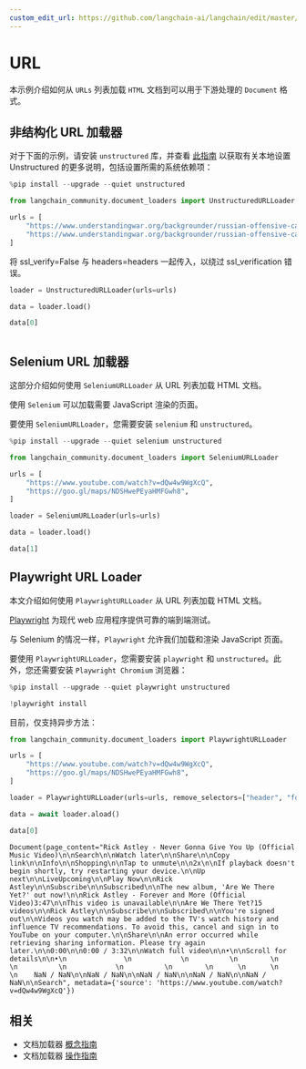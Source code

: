 ```yaml
---
custom_edit_url: https://github.com/langchain-ai/langchain/edit/master/docs/docs/integrations/document_loaders/url.ipynb
---
```


# URL

本示例介绍如何从 `URLs` 列表加载 `HTML` 文档到可以用于下游处理的 `Document` 格式。

## 非结构化 URL 加载器

对于下面的示例，请安装 `unstructured` 库，并查看 [此指南](/docs/integrations/providers/unstructured/) 以获取有关本地设置 Unstructured 的更多说明，包括设置所需的系统依赖项：

```python
%pip install --upgrade --quiet unstructured
```

```python
from langchain_community.document_loaders import UnstructuredURLLoader

urls = [
    "https://www.understandingwar.org/backgrounder/russian-offensive-campaign-assessment-february-8-2023",
    "https://www.understandingwar.org/backgrounder/russian-offensive-campaign-assessment-february-9-2023",
]
```

将 ssl_verify=False 与 headers=headers 一起传入，以绕过 ssl_verification 错误。

```python
loader = UnstructuredURLLoader(urls=urls)

data = loader.load()

data[0]
```

```output
```

## Selenium URL 加载器

这部分介绍如何使用 `SeleniumURLLoader` 从 URL 列表加载 HTML 文档。

使用 `Selenium` 可以加载需要 JavaScript 渲染的页面。

要使用 `SeleniumURLLoader`，您需要安装 `selenium` 和 `unstructured`。

```python
%pip install --upgrade --quiet selenium unstructured
```

```python
from langchain_community.document_loaders import SeleniumURLLoader

urls = [
    "https://www.youtube.com/watch?v=dQw4w9WgXcQ",
    "https://goo.gl/maps/NDSHwePEyaHMFGwh8",
]

loader = SeleniumURLLoader(urls=urls)

data = loader.load()

data[1]
```

## Playwright URL Loader

本文介绍如何使用 `PlaywrightURLLoader` 从 URL 列表加载 HTML 文档。

[Playwright](https://playwright.dev/) 为现代 web 应用程序提供可靠的端到端测试。

与 Selenium 的情况一样，`Playwright` 允许我们加载和渲染 JavaScript 页面。

要使用 `PlaywrightURLLoader`，您需要安装 `playwright` 和 `unstructured`。此外，您还需要安装 `Playwright Chromium` 浏览器：

```python
%pip install --upgrade --quiet playwright unstructured
```

```python
!playwright install
```

目前，仅支持异步方法：

```python
from langchain_community.document_loaders import PlaywrightURLLoader

urls = [
    "https://www.youtube.com/watch?v=dQw4w9WgXcQ",
    "https://goo.gl/maps/NDSHwePEyaHMFGwh8",
]

loader = PlaywrightURLLoader(urls=urls, remove_selectors=["header", "footer"])

data = await loader.aload()

data[0]
```

```output
Document(page_content="Rick Astley - Never Gonna Give You Up (Official Music Video)\n\nSearch\n\nWatch later\n\nShare\n\nCopy link\n\nInfo\n\nShopping\n\nTap to unmute\n\n2x\n\nIf playback doesn't begin shortly, try restarting your device.\n\nUp next\n\nLiveUpcoming\n\nPlay Now\n\nRick Astley\n\nSubscribe\n\nSubscribed\n\nThe new album, 'Are We There Yet?' out now!\n\nRick Astley - Forever and More (Official Video)3:47\n\nThis video is unavailable\n\nAre We There Yet?15 videos\n\nRick Astley\n\nSubscribe\n\nSubscribed\n\nYou're signed out\n\nVideos you watch may be added to the TV's watch history and influence TV recommendations. To avoid this, cancel and sign in to YouTube on your computer.\n\nShare\n\nAn error occurred while retrieving sharing information. Please try again later.\n\n0:00\n\n0:00 / 3:32\n\nWatch full video\n\n•\n\nScroll for details\n\n•\n              \n            \n          \n        \n        \n          \n            \n          \n        \n      \n      \n    \n    NaN / NaN\n\nNaN / NaN\n\nNaN / NaN\n\nNaN / NaN\n\nNaN / NaN\n\nSearch", metadata={'source': 'https://www.youtube.com/watch?v=dQw4w9WgXcQ'})
```

## 相关

- 文档加载器 [概念指南](/docs/concepts/#document-loaders)
- 文档加载器 [操作指南](/docs/how_to/#document-loaders)